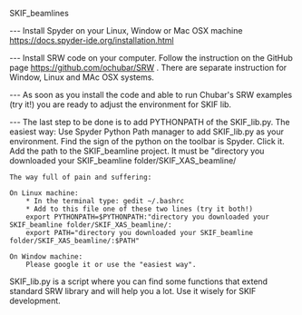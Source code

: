 SKIF_beamlines

--- Install Spyder on your Linux, Window or Mac OSX machine https://docs.spyder-ide.org/installation.html

--- Install SRW code on your computer. Follow the instruction on the GitHub page https://github.com/ochubar/SRW . There are separate instruction for Window, Linux and MAc OSX systems.

--- As soon as you install the code and able to run Chubar's SRW examples (try it!) you are ready to adjust the environment for SKIF lib.

--- The last step to be done is to add PYTHONPATH of the SKIF_lib.py.
	The easiest way: Use Spyder Python Path manager to add SKIF_lib.py as your environment. Find the sign of the python on the toolbar is Spyder. Click it. Add the path to the SKIF_beamline project. It must be "directory you downloaded your SKIF_beamline folder/SKIF_XAS_beamline/
	
	The way full of pain and suffering:

	On Linux machine: 
		* In the terminal type: gedit ~/.bashrc
		* Add to this file one of these two lines (try it both!) 
		export PYTHONPATH=$PYTHONPATH:"directory you downloaded your SKIF_beamline folder/SKIF_XAS_beamline/:
		export PATH="directory you downloaded your SKIF_beamline folder/SKIF_XAS_beamline/:$PATH"
	
	On Window machine: 
		Please google it or use the "easiest way".

SKIF_lib.py is a script where you can find some functions that extend standard SRW library and will help you a lot. Use it wisely for SKIF development.

